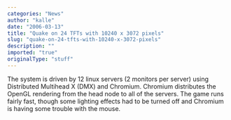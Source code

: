 ```yaml
---
categories: "News"
author: "kalle"
date: "2006-03-13"
title: "Quake on 24 TFTs with 10240 x 3072 pixels"
slug: "quake-on-24-tfts-with-10240-x-3072-pixels"
description: ""
imported: "true"
originalType: "stuff"
---
```



The system is driven by 12 linux servers (2 monitors per server) using Distributed Multihead X (DMX) and Chromium. Chromium distributes the OpenGL rendering from the head node to all of the servers. The game runs fairly fast, though some lighting effects had to be turned off and Chromium is having some trouble with the mouse.

[](http://plastk.net/blog/index.php?title=quake_3&more=1&c=1&tb=1&pb=1)